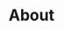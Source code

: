 ---
title: About
image: /img/warmsmear-cobra-removed-cropped.jpg
intro: >
  Originally from the warm mountains of South East Spain, Elena came to live in the UK about 35 years ago after finishing her University degree in English Philology.
  <br/><br/>
  She worked as a teacher of Spanish and English in both the public and private sectors up until she became a mother.
  <br/><br/>
  Elena is highly self motivated and driven. Her philosophy is firmly rooted in ‘doing things for yourself because nobody is going to do it for you’. 
  <br/><br/>
  After being diagnosed with a chronic illness, Elena searched and discovered her true calling and lifelong passion for learning. A journey that began with a deep dive into naturopathy which then encompassed nutrition therapy, kinesiology, yoga and Ayurveda.
  <br/><br/>
  Elena’s education background is a mixture of self taught and official training courses. She qualified as a yoga teacher in 2014 to better understand what she needed to do to stay healthy and pain free with her mind and body and as a Thai Yoga Massage therapist in 2023. She continues to further her studies in Thai Yoga Massage. She is also certified in Clinical Nutrition (1998).

---